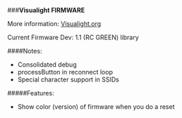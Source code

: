 ###**Visualight FIRMWARE**

More information: [Visualight.org][1]

Current Firmware Dev: 1.1 (RC GREEN) library
	
####Notes:
* Consolidated debug
* processButton in reconnect loop
* Special character support in SSIDs

#####Features:
* Show color (version) of firmware when you do a reset



[1]:http://visualight.org